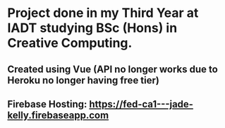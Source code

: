 # Project done in my Third Year at IADT studying BSc (Hons) in Creative Computing.
## Created using Vue (API no longer works due to Heroku no longer having free tier)
## Firebase Hosting: https://fed-ca1---jade-kelly.firebaseapp.com
